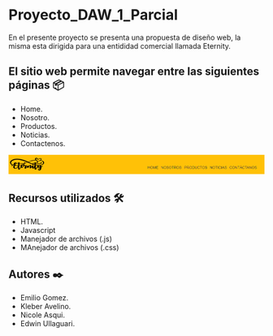 # Proyecto_DAW_1_Parcial
En el presente proyecto se presenta una propuesta de diseño web, la misma esta dirigida para una entididad comercial llamada Eternity.
## El sitio web permite navegar entre las siguientes páginas 📦
* Home.
* Nosotro.
* Productos.
* Noticias.
* Contactenos.

![Screenshot](img.png)
## Recursos utilizados 🛠️
* HTML.
* Javascript
* Manejador de archivos (.js)
* MAnejador de archivos (.css)


## Autores ✒️
* Emilio Gomez.
* Kleber Avelino.
* Nicole Asqui.
* Edwin Ullaguari.
